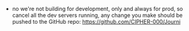 - no we're not building for development, only and always for prod, so cancel all the dev servers running, any change you make should be pushed to the GitHub repo: https://github.com/CIPHER-000/Journi